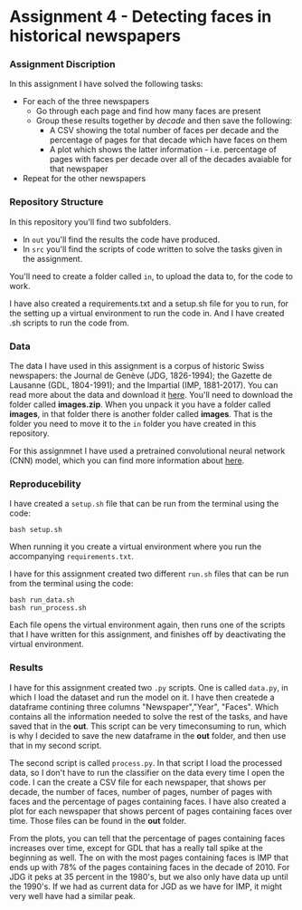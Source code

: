 # Assignment 4 - Detecting faces in historical newspapers

### Assignment Discription
In this assignment I have solved the following tasks:
- For each of the three newspapers
    - Go through each page and find how many faces are present
    - Group these results together by *decade* and then save the following:
        - A CSV showing the total number of faces per decade and the percentage of pages for that decade which have faces on them
        - A plot which shows the latter information - i.e. percentage of pages with faces per decade over all of the decades avaiable for that newspaper
- Repeat for the other newspapers

### Repository Structure
In this repository you'll find two subfolders.
- In ```out``` you'll find the results the code have produced.
- In ```src``` you'll find the scripts of code written to solve the tasks given in the assignment.

You'll need to create a folder called ```in```, to upload the data to, for the code to work.

I have also created a requirements.txt and a setup.sh file for you to run, for the setting up a virtual environment to run the code in. And I  have created .sh scripts to run the code from.

### Data
The data I have used  in this assignment is a corpus of historic Swiss newspapers: the Journal de Genève (JDG, 1826-1994); the Gazette de Lausanne (GDL, 1804-1991); and the Impartial (IMP, 1881-2017). You can read more about the data and download it [here](https://zenodo.org/records/3706863). You'll need to download the folder called **images.zip**. When you unpack it you have a folder called **images**, in that folder there is another folder called **images**. That is the folder you need to move it to the ```in``` folder you have created in this repository. 

For this assignmnet I have used a pretrained convolutional neural network (CNN) model, which you can find more information about [here](https://medium.com/@danushidk507/facenet-pytorch-pretrained-pytorch-face-detection-mtcnn-and-facial-recognition-b20af8771144).

### Reproducebility 
I have created a ```setup.sh``` file that can be run from the terminal using the code: 
```
bash setup.sh
``` 
When running it you create a virtual environment where you run the accompanying ```requirements.txt```. 

I have for this assignment created two different ```run.sh``` files that can be run from the terminal using the code:
```
bash run_data.sh
bash run_process.sh
```
Each file opens the virtual environment again, then runs one of the scripts that I have written for this assignment, and finishes off by deactivating the virtual environment. 

### Results
I have for this assignment created two ```.py``` scripts. One is called ```data.py```, in which I load the dataset and run the model on it. I have then createde a dataframe contining three columns "Newspaper","Year", "Faces". Which contains all the information needed to solve the rest of the tasks, and have saved that in the **out**. This script can be very timeconsuming to run, which is why I decided to save the new dataframe in the **out** folder, and then use that in my second script.

The second script is called ```process.py```. In that script I load the processed data, so I don't have to run the classifier on the data every time I open the code. I can the create a CSV file for each newspaper, that shows per decade, the number of faces, number of pages, number of pages with faces and the percentage of pages containing faces. I have also created a plot for  each newspaper that shows percent of pages containing faces over time. Those files can be found in the **out** folder.

From the plots, you can tell that the percentage of pages containing faces increases over time, except for GDL that has a really tall spike at the beginning as well. The on with the most pages containing faces is IMP that ends up with 78% of the pages containing faces in the decade of 2010. For JDG it peks at 35 percent in the 1980's, but we also only have data up until the 1990's. If we had as current data for JGD as we have for IMP, it might very well have had a similar peak.

